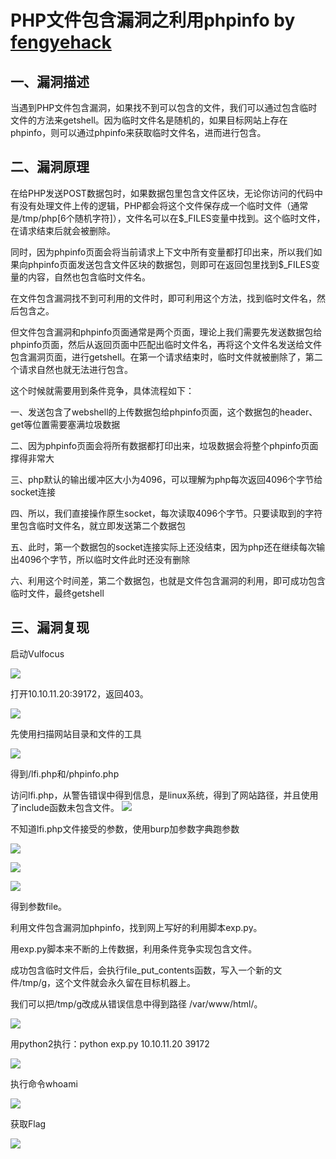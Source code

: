 # PHP文件包含漏洞之利用phpinfo by [fengyehack](https://github.com/fengyehack)

## 一、漏洞描述

当遇到PHP文件包含漏洞，如果找不到可以包含的文件，我们可以通过包含临时文件的方法来getshell。因为临时文件名是随机的，如果目标网站上存在phpinfo，则可以通过phpinfo来获取临时文件名，进而进行包含。

## 二、漏洞原理

在给PHP发送POST数据包时，如果数据包里包含文件区块，无论你访问的代码中有没有处理文件上传的逻辑，PHP都会将这个文件保存成一个临时文件（通常是/tmp/php[6个随机字符]），文件名可以在$_FILES变量中找到。这个临时文件，在请求结束后就会被删除。

同时，因为phpinfo页面会将当前请求上下文中所有变量都打印出来，所以我们如果向phpinfo页面发送包含文件区块的数据包，则即可在返回包里找到$_FILES变量的内容，自然也包含临时文件名。

在文件包含漏洞找不到可利用的文件时，即可利用这个方法，找到临时文件名，然后包含之。

但文件包含漏洞和phpinfo页面通常是两个页面，理论上我们需要先发送数据包给phpinfo页面，然后从返回页面中匹配出临时文件名，再将这个文件名发送给文件包含漏洞页面，进行getshell。在第一个请求结束时，临时文件就被删除了，第二个请求自然也就无法进行包含。

这个时候就需要用到条件竞争，具体流程如下：

一、发送包含了webshell的上传数据包给phpinfo页面，这个数据包的header、get等位置需要塞满垃圾数据

二、因为phpinfo页面会将所有数据都打印出来，垃圾数据会将整个phpinfo页面撑得非常大

三、php默认的输出缓冲区大小为4096，可以理解为php每次返回4096个字节给socket连接

四、所以，我们直接操作原生socket，每次读取4096个字节。只要读取到的字符里包含临时文件名，就立即发送第二个数据包

五、此时，第一个数据包的socket连接实际上还没结束，因为php还在继续每次输出4096个字节，所以临时文件此时还没有删除

六、利用这个时间差，第二个数据包，也就是文件包含漏洞的利用，即可成功包含临时文件，最终getshell

## 三、漏洞复现

启动Vulfocus

![](./images/图片1.png)

打开10.10.11.20:39172，返回403。

![](.//images/图片2.png)

先使用扫描网站目录和文件的工具

![](.//images/图片3.png)

得到/lfi.php和/phpinfo.php

访问lfi.php，从警告错误中得到信息，是linux系统，得到了网站路径，并且使用了include函数未包含文件。
![](./images/图片4.png)

不知道lfi.php文件接受的参数，使用burp加参数字典跑参数

![](./images/图片5.png)

![](./images/图片6.png)

![](./images/图片7.png)

得到参数file。

利用文件包含漏洞加phpinfo，找到网上写好的利用脚本exp.py。

用exp.py脚本来不断的上传数据，利用条件竞争实现包含文件。

成功包含临时文件后，会执行file_put_contents函数，写入一个新的文件/tmp/g，这个文件就会永久留在目标机器上。

我们可以把/tmp/g改成从错误信息中得到路径 /var/www/html/。

![](./images/图片8.png)

用python2执行：python exp.py 10.10.11.20 39172

![](./images/图片9.png)

执行命令whoami

![](./images/图片10.png)

获取Flag

![](./images/图片11.png)
